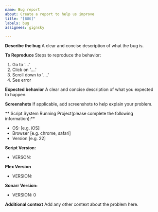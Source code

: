 ```yaml
---
name: Bug report
about: Create a report to help us improve
title: "[BUG]"
labels: bug
assignees: gignsky

---
```


**Describe the bug**
A clear and concise description of what the bug is.

**To Reproduce**
Steps to reproduce the behavior:
1. Go to '...'
2. Click on '....'
3. Scroll down to '....'
4. See error

**Expected behavior**
A clear and concise description of what you expected to happen.

**Screenshots**
If applicable, add screenshots to help explain your problem.

** Script System Running Project(please complete the following information):**
 - OS: [e.g. iOS]
 - Browser [e.g. chrome, safari]
 - Version [e.g. 22]

**Script Version:**
 - VERSON: 

**Plex Version**
 - VERSION:

**Sonarr Version:**
 - VERSION: 0

**Additional context**
Add any other context about the problem here.
